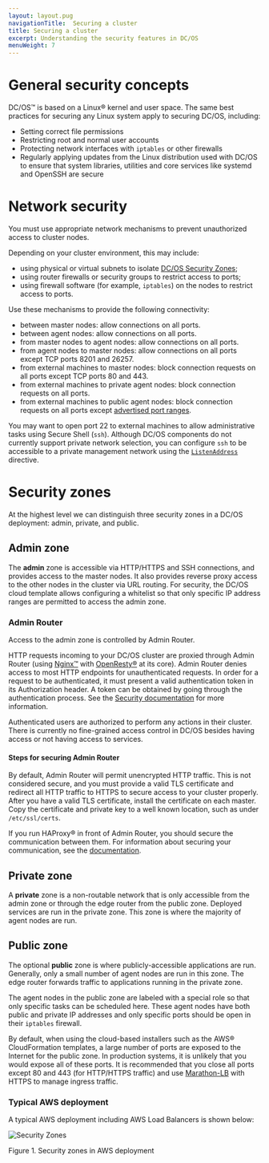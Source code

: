 ```yaml
---
layout: layout.pug
navigationTitle:  Securing a cluster
title: Securing a cluster
excerpt: Understanding the security features in DC/OS
menuWeight: 7
---
```


# General security concepts

DC/OS&trade; is based on a Linux&reg; kernel and user space. The same best practices for
securing any Linux system apply to securing DC/OS, including:
- Setting correct file permissions
- Restricting root and normal user accounts
- Protecting network interfaces with `iptables` or other firewalls
- Regularly applying updates from the Linux distribution used with DC/OS to ensure that system
libraries, utilities and core services like systemd and OpenSSH are secure

# Network security

You must use appropriate network mechanisms to prevent unauthorized access to cluster nodes.

Depending on your cluster environment, this may include:
- using physical or virtual subnets to isolate [DC/OS Security Zones](#security-zones);
- using router firewalls or security groups to restrict access to ports;
- using firewall software (for example, `iptables`) on the nodes to restrict access to ports.

Use these mechanisms to provide the following connectivity:
- between master nodes: allow connections on all ports.
- between agent nodes: allow connections on all ports.
- from master nodes to agent nodes: allow connections on all ports.
- from agent nodes to master nodes: allow connections on all ports except TCP ports 8201 and 26257.
- from external machines to master nodes: block connection requests on all ports except TCP ports 80 and 443.
- from external machines to private agent nodes: block connection requests on all ports.
- from external machines to public agent nodes: block connection requests on all ports except [advertised port ranges](/mesosphere/dcos/2.0/installing/production/system-requirements/ports/#agent).

You may want to open port 22 to external machines to allow administrative tasks using Secure Shell (`ssh`).
Although DC/OS components do not currently support private network selection, you can configure
`ssh` to be accessible to a private management network using the [`ListenAddress`](https://man.openbsd.org/sshd_config#ListenAddress) directive.

# Security zones

At the highest level we can distinguish three security zones in a DC/OS deployment: admin, private, and public.

## Admin zone

The **admin** zone is accessible via HTTP/HTTPS and SSH connections, and
provides access to the master nodes. It also provides reverse proxy access to
the other nodes in the cluster via URL routing. For security, the DC/OS cloud
template allows configuring a whitelist so that only specific IP address
ranges are permitted to access the admin zone.

### Admin Router

Access to the admin zone is controlled by Admin Router.

HTTP requests incoming to your DC/OS cluster are proxied through Admin Router (using [Nginx&trade;](http://nginx.org) with [OpenResty&reg;](https://openresty.org) at its core). Admin Router denies access to most HTTP endpoints for unauthenticated requests. In order for a request to be authenticated, it must present a valid authentication token in its Authorization header. A token can be obtained by going through the authentication process. See the [Security documentation](/mesosphere/dcos/2.0/security/) for more information.

Authenticated users are authorized to perform any actions in their cluster. There is currently no fine-grained access control in DC/OS besides having access or not having access to services.

#### Steps for securing Admin Router

By default, Admin Router will permit unencrypted HTTP traffic. This is not considered secure, and you must provide a valid TLS certificate and redirect all HTTP traffic to HTTPS to secure access to your cluster properly. After you have a valid TLS certificate, install the certificate on each master. Copy the certificate and private key to a well known location, such as under `/etc/ssl/certs`.

If you run HAProxy&reg; in front of Admin Router, you should secure the communication between them. For information about securing your communication, see the [documentation](/mesosphere/dcos/2.0/security/ent/tls-ssl/haproxy-adminrouter/).

## Private zone

A **private** zone is a non-routable network that is only accessible from
the admin zone or through the edge router from the public zone. Deployed
services are run in the private zone. This zone is where the majority of agent
nodes are run.

## Public zone

The optional **public** zone is where publicly-accessible applications are run. Generally, only a small number of agent nodes are run in this zone. The edge router forwards traffic to applications running in the private zone.

The agent nodes in the public zone are labeled with a special role so that only specific tasks can be scheduled here. These agent nodes have both public and private IP addresses and only specific ports should be open in their
`iptables` firewall.

By default, when using the cloud-based installers such as the AWS&reg; CloudFormation templates, a large number of ports are exposed to the Internet for the public zone. In production systems, it is unlikely that you would expose all of these ports. It is recommended that you close all ports except 80 and 443 (for HTTP/HTTPS traffic) and use [Marathon-LB](/mesosphere/dcos/services/marathon-lb/latest/) with HTTPS to manage ingress traffic.

### Typical AWS deployment

A typical AWS deployment including AWS Load Balancers is shown below:

![Security Zones](/mesosphere/dcos/2.0/img/security-zones.jpg)

Figure 1. Security zones in AWS deployment
